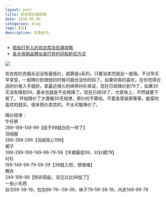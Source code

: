 ```yaml
---
layout: post
title: 优衣库捡漏攻略
date: 2018-05-06
categories: blog
tags: [买]
description: 文章金句。
---
```



- [那些打折入的优衣库及捡漏攻略](http://www.lukou.com/userfeed/13962194)
- [各大快销品牌女装打折时间和折扣方式](http://www.lukou.com/userfeed/9842091)

![](http://img1.lukou.com/static/p/blog/medium/0012/23/85/14/12238514.jpg)

优衣库的衣服永远没有最低价，就算是u系列，只要没卖完就会一直降。不过早买早享受，一般降价到很低的时候可能也没你的码了。如果你真的喜欢，在你觉得合适的价格入手就好。拿最近很火的绑带衬衫来说，现在已经降价到79了，如果30天没有降到59，基本也就是不会再降了。现在已经59了，大家快上，不然就要下柜了。
开始降价了才遵循30天规律，原价的不算哈。不着急穿就再等等，能穿的喜欢的就买。很多原价卖完的，不太可能降价了。


降价规律：<br>
牛仔裤<br>
299-199-149-99【低于99就白捡一样了】<br>
羽绒服<br>
599-399-299【羽绒背心199】<br>
裙子<br>
399-299-199-149-99-79-59【半裙最低59，衬衫裙79】<br>
衬衫<br>
199-149-99-79-59-39【39就入吧，很值咯】<br>
睡衣<br>
249-199-99【除非瑕疵，没见过比99低了】<br>
一些小东西<br>
丝巾59-39-19，包包99-79--59-39，袜子79-59-39-19，内衣149-99-79
